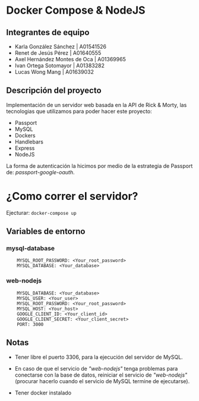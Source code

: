 # Docker Compose & NodeJS
## Integrantes de equipo
- Karla González Sánchez | A01541526
- Renet de Jesús Pérez | A01640555
- Axel Hernández Montes de Oca | A01369965
- Ivan Ortega Sotomayor | A01383282 
- Lucas Wong Mang | A01639032

## Descripción del proyecto
Implementación de un servidor web basada en la API de Rick & Morty, las tecnologias que utilizamos para poder hacer este proyecto:

- Passport 
- MySQL 
- Dockers
- Handlebars
- Express
- NodeJS

La forma de autenticación la hicimos por medio de la estrategia de Passport de: _passport-google-oauth_.

# ¿Como correr el servidor?
Ejecturar: `docker-compose up`

## Variables de entorno 
### mysql-database
```
    MYSQL_ROOT_PASSWORD: <Your_root_password>
    MYSQL_DATABASE: <Your_database>
```
    
### web-nodejs
```
    MYSQL_DATABASE: <Your_database>
    MYSQL_USER: <Your_user>
    MYSQL_ROOT_PASSWORD: <Your_root_password>
    MYSQL_HOST: <Your_host>
    GOOGLE_CLIENT_ID: <Your_client_id>
    GOOGLE_CLIENT_SECRET: <Your_client_secret>
    PORT: 3000
```

## Notas
- Tener libre el puerto 3306, para la ejecución del servidor de MySQL.

- En caso de que el servicio de _"web-nodejs"_ tenga problemas para conectarse con la base de datos, reiniciar el servicio de _"web-nodejs"_ (procurar hacerlo cuando el servicio de MySQL termine de ejecutarse).

- Tener docker instalado 
